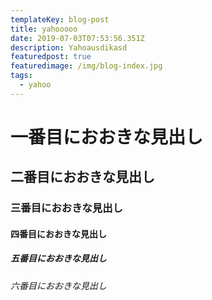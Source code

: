 ```yaml
---
templateKey: blog-post
title: yahooooo
date: 2019-07-03T07:53:56.351Z
description: Yahoausdikasd
featuredpost: true
featuredimage: /img/blog-index.jpg
tags:
  - yahoo
---
```

# 一番目におおきな見出し
## 二番目におおきな見出し
### 三番目におおきな見出し
#### 四番目におおきな見出し
##### 五番目におおきな見出し
###### 六番目におおきな見出し
